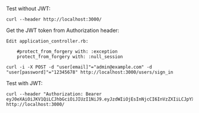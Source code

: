 
Test without JWT:

    curl --header http://localhost:3000/

Get the JWT token from Authorization header:

    Edit application_controller.rb:

        #protect_from_forgery with: :exception
        protect_from_forgery with: :null_session

    curl -i -X POST -d "user[email]"="admin@example.com" -d "user[password]"="12345678" http://localhost:3000/users/sign_in

Test with JWT:

    curl --header "Authorization: Bearer eyJ0eXAiOiJKV1QiLCJhbGciOiJIUzI1NiJ9.eyJzdWIiOjEsInNjcCI6InVzZXIiLCJpYXQiOjE0OTEzOTMzNjYsImV4cCI6MTQ5MTM5Njk2NiwianRpIjoiNDU5MzQ5ZjEtZTM2Ny00MmQ2LWI5NzEtYTAwM2FlMmQ0MGRlIn0.QqxdyenDVoAu4z47481fhuNpVJbxYPTxWyy_DG_BEts" http://localhost:3000/
